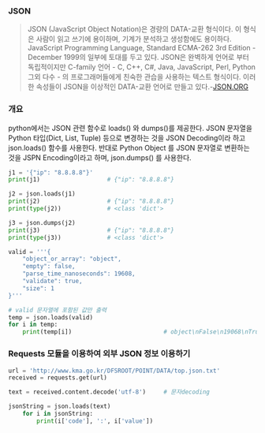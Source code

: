 ### JSON

>JSON (JavaScript Object Notation)은 경량의 DATA-교환 형식이다. 이 형식은 사람이 읽고 쓰기에 용이하며, 기계가 분석하고 생성함에도 용이하다. JavaScript Programming Language, Standard ECMA-262 3rd Edition - December 1999의 일부에 토대를 두고 있다. JSON은 완벽하게 언어로 부터 독립적이지만 C-family 언어 - C, C++, C#, Java, JavaScript, Perl, Python 그외 다수 - 의 프로그래머들에게 친숙한 관습을 사용하는 텍스트 형식이다. 이러한 속성들이 JSON을 이상적인 DATA-교환 언어로 만들고 있다.-[JSON.ORG](https://www.json.org/json-ko.html)


### 개요

python에서는 JSON 관련 함수로 loads() 와 dumps()를 제공한다. JSON 문자열을 Python 타입(Dict, List, Tuple) 등으로 변경하는 것을 JSON Decoding이라 하고 json.loads() 함수를 사용한다. 반대로 Python Object 를 JSON 문자열로 변환하는 것을 JSPN Encoding이라고 하며, json.dumps() 를 사용한다.

```python
j1 = '{"ip": "8.8.8.8"}'
print(j1)                   # {"ip": "8.8.8.8"}

j2 = json.loads(j1)
print(j2)                   # {"ip": "8.8.8.8"}
print(type(j2))             # <class 'dict'>

j3 = json.dumps(j2)
print(j3)                   # {"ip": "8.8.8.8"}
print(type(j3))             # <class 'dict'>
```

```python
valid = '''{
    "object_or_array": "object",
    "empty": false,
    "parse_time_nanoseconds": 19608,
    "validate": true,
    "size": 1
}'''

# valid 문자열에 포함된 값만 출력
temp = json.loads(valid)
for i in temp:
    print(temp[i])                          # object\nFalse\n19068\nTrue\n1
```

### Requests 모듈을 이용하여 외부 JSON 정보 이용하기
```python
url = 'http://www.kma.go.kr/DFSROOT/POINT/DATA/top.json.txt'
received = requests.get(url)

text = received.content.decode('utf-8')     # 문자decoding

jsonString = json.loads(text)
    for i in jsonString:
        print(i['code'], ':', i['value'])
```